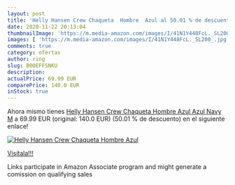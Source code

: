 ```yaml
---
layout: post
title: 'Helly Hansen Crew Chaqueta  Hombre  Azul al 50.01 % de descuento'
date: 2020-11-22 20:13:04
thumbnailImage: 'https://m.media-amazon.com/images/I/41N1Y448FcL._SL200_.jpg'
images: [ 'https://m.media-amazon.com/images/I/41N1Y448FcL._SL200_.jpg' ]
comments: true
category: ofertas
author: ring
slug: B00EFFSNKU
description:
actualPrice: 69.99 EUR
comparePrice: 140.0 EUR
inStock: true
---
```


Ahora mismo tienes [Helly Hansen Crew Chaqueta  Hombre  Azul  Azul Navy   M](https://www.amazon.es/dp/B00EFFSNKU/?tag=tolees-21) a 69.99 EUR (original: 140.0 EUR) (50.01 %  de descuento) en el siguiente enlace!

[![Helly Hansen Crew Chaqueta  Hombre  Azul](https://m.media-amazon.com/images/I/41N1Y448FcL._SL200_.jpg)](https://www.amazon.es/dp/B00EFFSNKU/?tag=tolees-21)

[Visítala!!!](https://www.amazon.es/dp/B00EFFSNKU/?tag=tolees-21)

Links participate in Amazon Associate program and might generate a comission on qualifying sales
